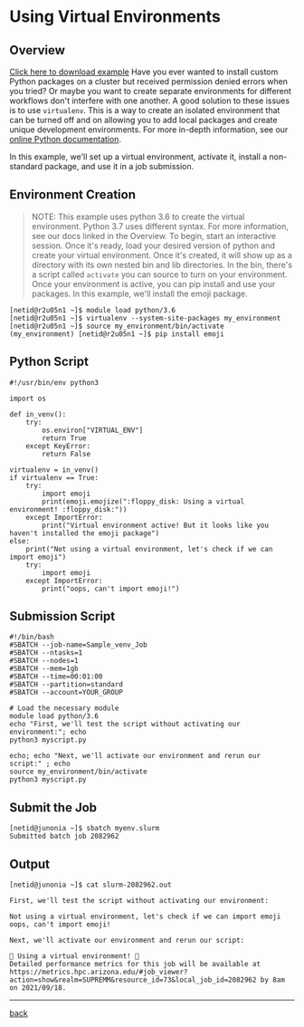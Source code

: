 # Using Virtual Environments

## Overview
[Click here to download example]()
Have you ever wanted to install custom Python packages on a cluster but received permission denied errors when you tried? Or maybe you want to create separate environments for different workflows don't interfere with one another. A good solution to these issues is to use ```virtualenv```. This is a way to create an isolated environment that can be turned off and on allowing you to add local packages and create unique development environments. For more in-depth information, see our [online Python documentation](https://public.confluence.arizona.edu/display/UAHPC/Using+and+Installing+Python).

In this example, we'll set up a virtual environment, activate it, install a non-standard package, and use it in a job submission.


## Environment Creation
> NOTE: This example uses python 3.6 to create the virtual environment. Python 3.7 uses different syntax. For more information, see our docs linked in the Overview.
To begin, start an interactive session. Once it's ready, load your desired version of python and create your virtual environment. Once it's created, it will show up as a directory with its own nested bin and lib directories. In the bin, there's a script called ```activate``` you can source to turn on your environment. Once your environment is active, you can pip install and use your packages. In this example, we'll install the emoji package.

```
[netid@r2u05n1 ~]$ module load python/3.6
[netid@r2u05n1 ~]$ virtualenv --system-site-packages my_environment
[netid@r2u05n1 ~]$ source my_environment/bin/activate
(my_environment) [netid@r2u05n1 ~]$ pip install emoji
```

## Python Script
```
#!/usr/bin/env python3

import os

def in_venv():
    try:
        os.environ["VIRTUAL_ENV"]
        return True
    except KeyError:
        return False

virtualenv = in_venv()
if virtualenv == True:
    try:
        import emoji
        print(emoji.emojize(":floppy_disk: Using a virtual environment! :floppy_disk:"))
    except ImportError:
        print("Virtual environment active! But it looks like you haven't installed the emoji package")
else:
    print("Not using a virtual environment, let's check if we can import emoji")
    try:
        import emoji
    except ImportError:
        print("oops, can't import emoji!")
```

## Submission Script
```
#!/bin/bash
#SBATCH --job-name=Sample_venv_Job
#SBATCH --ntasks=1
#SBATCH --nodes=1             
#SBATCH --mem=1gb                    
#SBATCH --time=00:01:00   
#SBATCH --partition=standard
#SBATCH --account=YOUR_GROUP

# Load the necessary module
module load python/3.6
echo "First, we'll test the script without activating our environment:"; echo
python3 myscript.py

echo; echo "Next, we'll activate our environment and rerun our script:" ; echo
source my_environment/bin/activate
python3 myscript.py
```

## Submit the Job
```
[netid@junonia ~]$ sbatch myenv.slurm 
Submitted batch job 2082962
```

## Output
```
[netid@junonia ~]$ cat slurm-2082962.out 

First, we'll test the script without activating our environment:

Not using a virtual environment, let's check if we can import emoji
oops, can't import emoji!

Next, we'll activate our environment and rerun our script:

💾 Using a virtual environment! 💾
Detailed performance metrics for this job will be available at https://metrics.hpc.arizona.edu/#job_viewer?action=show&realm=SUPREMM&resource_id=73&local_job_id=2082962 by 8am on 2021/09/18.
```

*****
[back](../)
